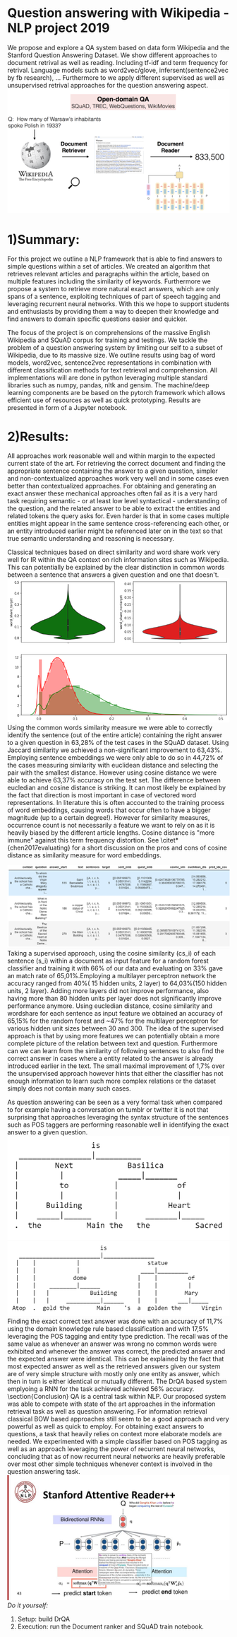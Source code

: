 # Question answering with Wikipedia - NLP project 2019
We propose and explore a QA system based on data form Wikipedia and the Stanford Question Answering Dataset. We show different approaches to document retrival as well as reading. Including tf-idf and term frequency for retrival. Language models such as word2vec/glove, infersent(sentence2vec by fb research), ... Furthermore to we apply different supervised as well as unsupervised retrival approaches for the question answering aspect.
![alt text](info_graphic.png)

# 1)Summary:
For this project we outline a NLP framework that is able to find answers to simple questions within a set of articles. We created an algorithm that retrieves relevant articles and paragraphs within the article, based on multiple features including the similarity of keywords. Furthermore we propose a system to retrieve more natural exact answers, which are only spans of a sentence, exploiting techniques of part of speech tagging and leveraging recurrent neural networks. With this we hope to support students and enthusiasts by providing them a way to deepen their knowledge and find answers to domain specific questions easier and quicker.

The focus of the project is on comprehensions of the massive English Wikipedia and SQuAD corpus for training and testings. We tackle the problem of a question answering system by limiting our self to a subset of Wikipedia, due to its massive size.
We outline results using bag of word models, word2vec, sentence2vec representations in combination with different classification methods for text retrieval and comprehension. All implementations will are done in python leveraging multiple standard libraries such as numpy, pandas, nltk and gensim. The machine/deep learning components are be based on the pytorch framework which allows efficient use of resources as well as quick prototyping. Results are presented in form of a Jupyter notebook.
# 2)Results:

All approaches work reasonable well and within margin to the expected current state of the art. For retrieving the correct document and finding the appropriate sentence containing the answer to a given question, simpler and non-contextualized approaches work very well and in some cases even better than contextualized approaches. For obtaining and generating an exact answer these mechanical approaches often fail as it is a very hard task requiring semantic - or at least low level syntactical - understanding of the question, and the related answer to be able to extract the entities and related tokens the query asks for. Even harder is that in some cases multiple entities might appear in the same sentence cross-referencing each other, or an entity introduced earlier might be referenced later on in the text so that true semantic understanding and reasoning is necessary.

Classical techniques based on direct similarity and word share work very well for IR within the QA context on rich information sites such as Wikipedia. This can potentially be explained by the clear distinction in common words between a sentence that answers a given question and one that doesn't.
![alt text](wordShare.png)
Using the common words similarity measure we were able to correctly identify the sentence (out of the entire article) containing the right answer to a given question in 63,28\% of the test cases in the SQuAD dataset. Using Jaccard similarity we achieved a non-significant improvement to 63,43\%. Employing sentence embeddings we were only able to do so in 44,72\% of the cases measuring similarity with euclidean distance and selecting the pair with the smallest distance. However using cosine distance we were able to achieve 63,37\% accuracy on the test set. The difference between eucledian and cosine distance is striking. It can most likely be explained by the fact that direction is most important in case of vectored word representations. In literature this is often accounted to the training process of word embeddings, causing words that occur often to have a bigger magnitude (up to a certain degree!). However for similarity measures, occurrence count is not necessarily a feature we want to rely on as it is heavily biased by the different article lengths. Cosine distance is "more immune" against this term frequency distortion. See \citet*{chen2017evaluating} for a short discussion on the pros and cons of cosine distance as similarity measure for word embeddings.

![alt text](pdFrame_QA.PNG)
Taking a supervised approach, using the cosine similarity \(cs_i\) of each sentence \(s_i\) within a document as input feature for a random forest classifier and training it with 66\% of our data and evaluating on 33\% gave an match rate of 65,01\%.Employing a multilayer perceptron network the accuracy ranged from 40\%( 15 hidden units, 2 layer) to 64,03\%(150 hidden units, 2 layer). Adding more layers did not improve performance, also having more than 80 hidden units per layer does not significantly improve performance anymore. Using eucledian distance, cosine similarity and wordshare for each sentence as input feature we obtained an accuracy of 65,15\% for the random forest and ~47\% for the multilayer perceptron for various hidden unit sizes between 30 and 300. The idea of the supervised approach is that by using more features we can potentially obtain a more complete picture of the relation between text and question. Furthermore can we can learn from the similarity of following sentences to also find the correct answer in cases where a entity related to the answer is already introduced earlier in the text. The small maximal improvement of 1,7\% over the unsupervised approach however hints that either the classifier has not enough information to learn such more complex relations or the dataset simply does not contain many such cases.


As question answering can be seen as a very formal task when compared to for example having a conversation on tumblr or twitter it is not that surprising that approaches leveraging the syntax structure of the sentences such as POS taggers are performing reasonable well in identifying the exact answer to a given question.
![alt text](syntaxTree_where.PNG)
![alt text](syntaxTree_who.PNG)
Finding the exact correct text answer was done with an accuracy of 11,7\% using the domain knowledge rule based classification and with 17,5\% leveraging the POS tagging and entity type prediction. The recall was of the same value as whenever an answer was wrong no common words were exhibited and whenever the answer was correct, the predicted answer and the expected answer were identical. This can be explained by the fact that most expected answer as well as the retrieved answers given our system are of very simple structure with mostly only one entity as answer, which then in turn is either identical or mutually different. The DrQA based system emplyoing a RNN for the task achieved achieved 56\% accuracy.
\section{Conclusion}
QA is a central task within NLP. Our proposed system was able to compete with state of the art approaches in the information retrieval task as well as question answering. For information retrieval classical BOW based approaches still seem to be a good approach and very powerful as well as quick to employ. For obtaining exact answers to questions, a task that heavily relies on context more elaborate models are needed. We experimented with a simple classifier based on POS tagging as well as an approach leveraging the power of recurrent neural networks, concluding that as of now recurrent neural networks are heavily preferable over most other simple techniques whenever context is involved in the question answering task.
![alt text](Stanford+Attentive+Reader++.jpg)
_Do it yourself:_
1) Setup: build DrQA
2) Execution: run the Document ranker and SQuAD train notebook.
